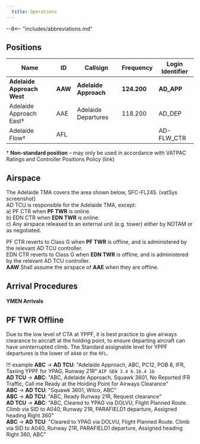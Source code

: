 ```yaml
---
  title: Operations
---
```


--8<-- "includes/abbreviations.md"

## Positions

| Name               | ID      | Callsign       | Frequency        | Login Identifier              |
| ------------------ | --------------| -------------- | ---------------- | --------------------------------------|
| **Adelaide Approach West**    |**AAW**| **Adelaide Approach**   | **124.200**         | **AD_APP**                                   |
| Adelaide Approach East†    |AAE| Adelaide Departures  | 118.200         | AD_DEP          |
| Adelaide Flow†        |AFL|                |          | AD-FLW_CTR                               |

† **Non-standard position** – may only be used in accordance with VATPAC Ratings and Controller Positions Policy (link)

## Airspace
The Adelaide TMA covers the area shown below, SFC-FL245. (vatSys screenshot)   
AD TCU is responsible for the Adelaide TMA, except:    
a) PF CTR when **PF TWR** is online.  
b) EDN CTR when **EDN TWR** is online.  
c) Any airspace released to an external unit (e.g. tower) either by NOTAM or as negotiated.

PF CTR reverts to Class G when **PF TWR** is offline, and is administered by the relevant AD TCU controller.    
EDN CTR reverts to Class G when **EDN TWR** is offline, and is administered by the relevant AD TCU controller.  
**AAW** Shall assume the airspace of **AAE** when they are offline.

## Arrival Procedures
#### YMEN Arrivals

## PF TWR Offline
Due to the low level of CTA at YPPF, it is best practice to give airways clearance to aircraft at the holding point, to ensure departing aircraft can have uninterrupted climb. The Standard assignable level for YPPF departures is the lower of `A040` or the `RFL`.

!!! example
    **ABC** -> **AD TCU**: "Adelaide Approach, ABC, PC12, POB 8, IFR, Taxiing YPPF for YPAG, Runway 21R" `AIP GEN 3.4 6.16.4 1b`  
    **AD TCU** -> **ABC**: "ABC, Adelaide Approach, Squawk 3601, No Reported IFR Traffic, Call me Ready at the Holding Point for Airways Clearance"  
    **ABC** -> **AD TCU**: "Squawk 3601, Wilco, ABC"  
    **ABC** -> **AD TCU**: "ABC, Ready Runway 21R, Request clearance"  
    **AD TCU** -> **ABC**: "ABC, Cleared to YPAG via DOLVU, Flight Planned Route. Climb via SID to A040, Runway 21R, PARAFIELD1 departure, Assigned heading Right 360"  
    **ABC** -> **AD TCU**: "Cleared to YPAG via DOLVU, Flight Planned Route. Climb via SID to A040, Runway 21R, PARAFIELD1 departure, Assigned heading Right 360, ABC" 
